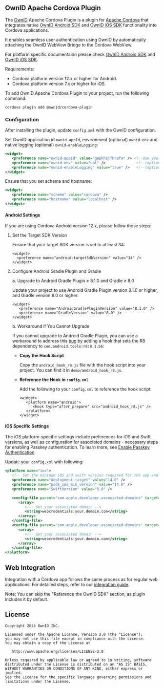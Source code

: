 ## OwnID Apache Cordova Plugin

The [OwnID](https://ownid.com) Apache Cordova Plugin is a plugin for [Apache Cordova](https://cordova.apache.org) that integrates native [OwnID Android SDK](https://github.com/OwnID/ownid-android-sdk) and [OwnID iOS SDK](https://github.com/OwnID/ownid-ios-sdk) functionality into Cordova applications.

It enables seamless user authentication using OwnID by automatically attaching the OwnID WebView Bridge to the Cordova WebView.

For platform specific documentaion please check [OwnID Android SDK](https://github.com/OwnID/ownid-android-sdk) and [OwnID iOS SDK](https://github.com/OwnID/ownid-ios-sdk).

Requirements:
 - Cordova platform version 12.x or higher for Android.
 - Cordova platform version 7.x or higher for iOS.

To add OwnID Apache Cordova Plugin to your project, run the following command:

```
cordova plugin add @ownid/cordova-plugin
```

### Configuration

After installing the plugin, update `config.xml` with the OwnID configuration.

Set OwnID application id `ownid-appId`, environment (optional) `ownid-env` and native logging (optional) `ownid-enableLogging`:

```xml
<widget>
   <preference name="ownid-appId" value="gephhajfhdefa" /> <!--Use your OwnID application id-->
   <preference name="ownid-env" value="uat" />              <!--(optional) skip for production environment-->
   <preference name="ownid-enableLogging" value="true" />   <!--(optional) skip for production environment-->
</widget>
```

Ensure that you set schema and hostname:

```xml
<widget>
   <preference name="scheme" value="cordova" />
   <preference name="hostname" value="localhost" />
</widget>
``` 

#### Android Settings

If you are using Cordova Android version 12.x, please follow these steps:

1. Set the Target SDK Version

   Ensure that your target SDK version is set to at least 34:
   ```
   <widget>
     <preference name="android-targetSdkVersion" value="34" />
   </widget>
   ```

2. Configure Android Gradle Plugin and Gradle

   a. Upgrade to Android Gradle Plugin ≥ 8.1.0 and Gradle ≥ 8.0

      Update your project to use Android Gradle Plugin version 8.1.0 or higher, and Gradle version 8.0 or higher:
      ```
      <widget>
         <preference name="AndroidGradlePluginVersion" value="8.1.0" />
         <preference name="GradleVersion" value="8.0" />
      </widget>
      ```

   b. Workaround if You Cannot Upgrade
      
      If you cannot upgrade to Android Gradle Plugin, you can use a workaround to address this [bug](https://r8-review.googlesource.com/c/r8/+/79240) by adding a hook that sets the R8 dependency to `com.android.tools:r8:8.1.56`:

      * **Copy the Hook Script**

        Copy the `android_hook_r8.js` file with the hook script into your project. You can find it in `demo/android_hook_r8.js`.

      * **Reference the Hook in `config.xml`**

        Add the following to your `config.xml` to reference the hook script:
         ```
         <widget>
            <platform name="android">
               <hook type="after_prepare" src="android_hook_r8.js" />
            </platform>
         </widget>
         ``` 

#### iOS Specific Settings

The iOS platform-specific settings include preferences for iOS and Swift versions, as well as configuration for associated domains - necessary steps for enabling Passkey authentication. To learn more, see [Enable Passkey Authentication](https://github.com/OwnID/ownid-ios-sdk/blob/master/Docs/sdk-custom-integration.md#enable-passkey-authentication).

Update your `config.xml` with following:

```xml
<platform name="ios">
   <!-- Set the minimum iOS and swift version required for the app and OwnID SDK -->
   <preference name="deployment-target" value="14.0" /> 
   <preference name="pods_ios_min_version" value="14.0" />
   <preference name="SwiftVersion" value="5.0" />

   <config-file parent="com.apple.developer.associated-domains" target="OwnIDCordovaPluginDemo/Entitlements-Debug.plist">
      <array>
         <!-- Set your associated domain -->
         <string>webcredentials:your.domain.com</string>
      </array>
   </config-file>
   <config-file parent="com.apple.developer.associated-domains" target="OwnIDCordovaPluginDemo/Entitlements-Release.plist">
      <array>
         <!-- Set your associated domain -->
         <string>webcredentials:your.domain.com</string>
      </array>
   </config-file>
</platform>
``` 

## Web Integration

Integration with a Cordova app follows the same process as for regular web applications. For detailed steps, refer to our [integration guide](https://docs.ownid.com/building-blocks/get-started).

Note: You can skip the "Reference the OwnID SDK" section, as plugin includes it by default.

## License

```
Copyright 2024 OwnID INC.

Licensed under the Apache License, Version 2.0 (the "License");
you may not use this file except in compliance with the License.
You may obtain a copy of the License at

   http://www.apache.org/licenses/LICENSE-2.0

Unless required by applicable law or agreed to in writing, software
distributed under the License is distributed on an "AS IS" BASIS,
WITHOUT WARRANTIES OR CONDITIONS OF ANY KIND, either express or implied.
See the License for the specific language governing permissions and
limitations under the License.
```
